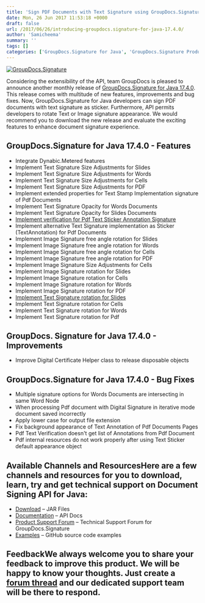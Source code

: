 ```yaml
---
title: 'Sign PDF Documents with Text Signature using GroupDocs.Signature for Java 17.4.0'
date: Mon, 26 Jun 2017 11:53:18 +0000
draft: false
url: /2017/06/26/introducing-groupdocs.signature-for-java-17.4.0/
author: 'Samicheema'
summary: ''
tags: []
categories: ['GroupDocs.Signature for Java', 'GroupDocs.Signature Product Family']
---
```


[![GroupDocs.Signature](https://blog.groupdocs.com/wp-content/uploads/sites/4/2017/03/groupdocs-signature-java.png)](https://www.groupdocs.com/products/signature/java)

Considering the extensibility of the API, team GroupDocs is pleased to announce another monthly release of [GroupDocs.Signature for Java 17.4.0](https://www.groupdocs.com/products/signature/java). This release comes with multitude of new features, improvements and bug fixes. Now, GroupDocs.Signature for Java developers can sign PDF documents with text signature as sticker. Furthermore, API permits developers to rotate Text or Image signature appearance. We would recommend you to download the new release and evaluate the exciting features to enhance document signature experience.

## GroupDocs.Signature for Java 17.4.0 - Features

*   Integrate Dynabic.Metered features
*   Implement Text Signature Size Adjustments for Slides
*   Implement Text Signature Size Adjustments for Words
*   Implement Text Signature Size Adjustments for Cells
*   Implement Text Signature Size Adjustments for PDF
*   Implement extended properties for Text Stamp Implementation signature of Pdf Documents
*   Implement Text Signature Opacity for Words Documents
*   Implement Text Signature Opacity for Slides Documents
*   [Implement verification for Pdf Text Sticker Annotation Signature](https://docs.groupdocs.com/signature/java)
*   Implement alternative Text Signature implementation as Sticker (TextAnnotation) for Pdf Documents
*   Implement Image Signature free angle rotation for Slides
*   Implement Image Signature free angle rotation for Words
*   Implement Image Signature free angle rotation for Cells
*   Implement Image Signature free angle rotation for PDF
*   Implement Image Signature Size Adjustments for Cells
*   Implement Image Signature rotation for Slides
*   Implement Image Signature rotation for Cells
*   Implement Image Signature rotation for Words
*   Implement Image Signature rotation for PDF
*   [Implement Text Signature rotation for Slides](https://docs.groupdocs.com/signature/java)
*   Implement Text Signature rotation for Cells
*   Implement Text Signature rotation for Words
*   Implement Text Signature rotation for Pdf

## GroupDocs. Signature for Java 17.4.0 - Improvements

*   Improve Digital Certificate Helper class to release disposable objects

## GroupDocs.Signature for Java 17.4.0 - Bug Fixes

*   Multiple signature options for Words Documents are intersecting in same Word Node
*   When processing Pdf document with Digital Signature in iterative mode document saved incorrectly
*   Apply lower case for output file extension
*   Fix background appearance of Text Annotation of Pdf Documents Pages
*   Pdf Text Verification doesn't get list of Annotations from Pdf Document
*   Pdf internal resources do not work properly after using Text Sticker default appearance object

## Available Channels and ResourcesHere are a few channels and resources for you to download, learn, try and get technical support on Document Signing API for Java:

*   [Download](https://downloads.groupdocs.com/signature/java "Download") – JAR Files
*   [Documentation](https://docs.groupdocs.com/display/signaturejava/Home "Documentation") – API Docs
*   [Product Support Forum](http://www.groupdocs.com/Community/forums/groupdocs.signature-product-family/6/showforum.aspx "Product Support Forum") – Technical Support Forum for GroupDocs.Signature
*   [Examples](https://github.com/groupdocs-signature/GroupDocs.Signature-for-Java "Examples") – GitHub source code examples

## FeedbackWe always welcome you to share your feedback to improve this product. We will be happy to know your thoughts. Just create a [forum thread](http://www.groupdocs.com/Community/forums/groupdocs.signature-product-family/6/showforum.aspx) and our dedicated support team will be there to respond.




